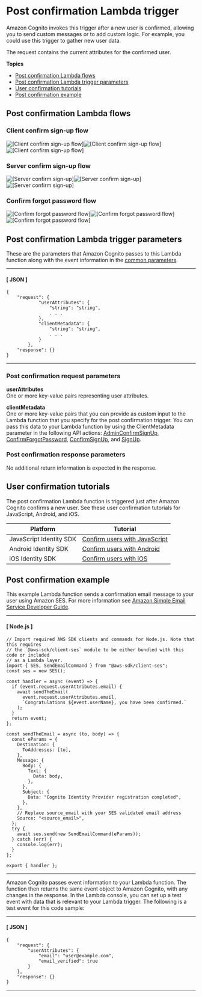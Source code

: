 # Post confirmation Lambda trigger<a name="user-pool-lambda-post-confirmation"></a>

Amazon Cognito invokes this trigger after a new user is confirmed, allowing you to send custom messages or to add custom logic\. For example, you could use this trigger to gather new user data\.

The request contains the current attributes for the confirmed user\.

**Topics**
+ [Post confirmation Lambda flows](#user-pool-lambda-post-confirmation-flows)
+ [Post confirmation Lambda trigger parameters](#cognito-user-pools-lambda-trigger-syntax-post-confirmation)
+ [User confirmation tutorials](#aws-lambda-triggers-post-confirm-tutorials)
+ [Post confirmation example](#aws-lambda-triggers-post-confirmation-example)

## Post confirmation Lambda flows<a name="user-pool-lambda-post-confirmation-flows"></a>

### Client confirm sign\-up flow<a name="user-pool-lambda-post-confirmation-1"></a>

![\[Client confirm sign-up flow\]](http://docs.aws.amazon.com/cognito/latest/developerguide/)![\[Client confirm sign-up flow\]](http://docs.aws.amazon.com/cognito/latest/developerguide/)![\[Client confirm sign-up flow\]](http://docs.aws.amazon.com/cognito/latest/developerguide/)

### Server confirm sign\-up flow<a name="user-pool-lambda-post-confirmation-2"></a>

![\[Server confirm sign-up\]](http://docs.aws.amazon.com/cognito/latest/developerguide/)![\[Server confirm sign-up\]](http://docs.aws.amazon.com/cognito/latest/developerguide/)![\[Server confirm sign-up\]](http://docs.aws.amazon.com/cognito/latest/developerguide/)

### Confirm forgot password flow<a name="user-pool-lambda-post-confirmation-3"></a>

![\[Confirm forgot password flow\]](http://docs.aws.amazon.com/cognito/latest/developerguide/)![\[Confirm forgot password flow\]](http://docs.aws.amazon.com/cognito/latest/developerguide/)![\[Confirm forgot password flow\]](http://docs.aws.amazon.com/cognito/latest/developerguide/)

## Post confirmation Lambda trigger parameters<a name="cognito-user-pools-lambda-trigger-syntax-post-confirmation"></a>

These are the parameters that Amazon Cognito passes to this Lambda function along with the event information in the [common parameters](https://docs.aws.amazon.com/cognito/latest/developerguide/cognito-user-identity-pools-working-with-aws-lambda-triggers.html#cognito-user-pools-lambda-trigger-syntax-shared)\.

------
#### [ JSON ]

```
{
    "request": {
            "userAttributes": {
                "string": "string",
                . . .
            },
            "clientMetadata": {
            	"string": "string",
            	. . .
            }
        },
    "response": {}
}
```

------

### Post confirmation request parameters<a name="cognito-user-pools-lambda-trigger-syntax-post-confirmation-request"></a>

**userAttributes**  
One or more key\-value pairs representing user attributes\.

**clientMetadata**  
One or more key\-value pairs that you can provide as custom input to the Lambda function that you specify for the post confirmation trigger\. You can pass this data to your Lambda function by using the ClientMetadata parameter in the following API actions: [AdminConfirmSignUp](https://docs.aws.amazon.com/cognito-user-identity-pools/latest/APIReference/API_AdminConfirmSignUp.html), [ConfirmForgotPassword](https://docs.aws.amazon.com/cognito-user-identity-pools/latest/APIReference/API_ConfirmForgotPassword.html), [ConfirmSignUp](https://docs.aws.amazon.com/cognito-user-identity-pools/latest/APIReference/API_ConfirmSignUp.html), and [SignUp](https://docs.aws.amazon.com/cognito-user-identity-pools/latest/APIReference/API_SignUp.html)\.

### Post confirmation response parameters<a name="cognito-user-pools-lambda-trigger-syntax-post-confirmation-response"></a>

No additional return information is expected in the response\.

## User confirmation tutorials<a name="aws-lambda-triggers-post-confirm-tutorials"></a>

The post confirmation Lambda function is triggered just after Amazon Cognito confirms a new user\. See these user confirmation tutorials for JavaScript, Android, and iOS\.


| Platform | Tutorial | 
| --- | --- | 
| JavaScript Identity SDK | [Confirm users with JavaScript](https://docs.aws.amazon.com/cognito/latest/developerguide/tutorial-integrating-user-pools-javascript.html#tutorial-integrating-user-pools-confirm-users-javascript) | 
| Android Identity SDK | [Confirm users with Android](https://docs.aws.amazon.com/cognito/latest/developerguide/tutorial-integrating-user-pools-android.html#tutorial-integrating-user-pools-confirm-users-android) | 
| iOS Identity SDK | [Confirm users with iOS](https://docs.aws.amazon.com/cognito/latest/developerguide/tutorial-integrating-user-pools-ios.html#tutorial-integrating-user-pools-confirm-users-ios) | 

## Post confirmation example<a name="aws-lambda-triggers-post-confirmation-example"></a>

This example Lambda function sends a confirmation email message to your user using Amazon SES\. For more information see [Amazon Simple Email Service Developer Guide](https://docs.aws.amazon.com/ses/latest/DeveloperGuide/)\. 

------
#### [ Node\.js ]

```
// Import required AWS SDK clients and commands for Node.js. Note that this requires
// the `@aws-sdk/client-ses` module to be either bundled with this code or included
// as a Lambda layer.
import { SES, SendEmailCommand } from "@aws-sdk/client-ses";
const ses = new SES();

const handler = async (event) => {
  if (event.request.userAttributes.email) {
    await sendTheEmail(
      event.request.userAttributes.email,
      `Congratulations ${event.userName}, you have been confirmed.`
    );
  }
  return event;
};

const sendTheEmail = async (to, body) => {
  const eParams = {
    Destination: {
      ToAddresses: [to],
    },
    Message: {
      Body: {
        Text: {
          Data: body,
        },
      },
      Subject: {
        Data: "Cognito Identity Provider registration completed",
      },
    },
    // Replace source_email with your SES validated email address
    Source: "<source_email>",
  };
  try {
    await ses.send(new SendEmailCommand(eParams));
  } catch (err) {
    console.log(err);
  }
};

export { handler };
```

------

Amazon Cognito passes event information to your Lambda function\. The function then returns the same event object to Amazon Cognito, with any changes in the response\. In the Lambda console, you can set up a test event with data that is relevant to your Lambda trigger\. The following is a test event for this code sample:

------
#### [ JSON ]

```
{
    "request": {
        "userAttributes": {
            "email": "user@example.com",
            "email_verified": true
        }
    },
    "response": {}
}
```

------